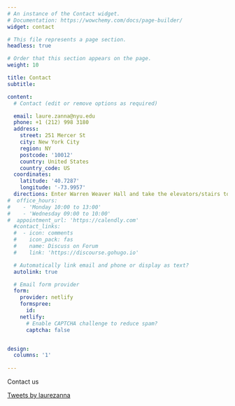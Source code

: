 ```yaml
---
# An instance of the Contact widget.
# Documentation: https://wowchemy.com/docs/page-builder/
widget: contact

# This file represents a page section.
headless: true

# Order that this section appears on the page.
weight: 10

title: Contact
subtitle:

content:
  # Contact (edit or remove options as required)

  email: laure.zanna@nyu.edu
  phone: +1 (212) 998 3180
  address:
    street: 251 Mercer St
    city: New York City
    region: NY
    postcode: '10012'
    country: United States
    country_code: US
  coordinates:
    latitude: '40.7287'
    longitude: '-73.9957'
  directions: Enter Warren Weaver Hall and take the elevators/stairs to Office 1116 on Floor 11
#  office_hours:
#    - 'Monday 10:00 to 13:00'
#    - 'Wednesday 09:00 to 10:00'
#  appointment_url: 'https://calendly.com'
  #contact_links:
  #  - icon: comments
  #    icon_pack: fas
  #    name: Discuss on Forum
  #    link: 'https://discourse.gohugo.io'

  # Automatically link email and phone or display as text?
  autolink: true

  # Email form provider
  form:
    provider: netlify
    formspree:
      id:
    netlify:
      # Enable CAPTCHA challenge to reduce spam?
      captcha: false


design:
  columns: '1'
  
---
```


Contact us

<a class="twitter-timeline" data-height="500" href="https://twitter.com/laurezanna?ref_src=twsrc%5Etfw">Tweets by laurezanna</a> <script async src="https://platform.twitter.com/widgets.js" charset="utf-8"></script>
